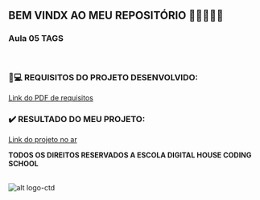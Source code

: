 ## BEM VINDX AO MEU REPOSITÓRIO 👩‍💻👩‍💻✨

### __Aula 05 TAGS__

<br>


### 📃💻 REQUISITOS DO PROJETO DESENVOLVIDO: 
[Link do PDF de requisitos](https://github.com/soareslil/ctd-1bi-frontend1-a5-tags/blob/gh-pages/%5BMesa%20de%20Trabalho%5D%20Aula%2005.pdf)

### ✔️ RESULTADO DO MEU PROJETO:  
[Link do projeto no ar](https://soareslil.github.io/ctd-1bi-frontend1-a5-tags/) 


__TODOS OS DIREITOS RESERVADOS A ESCOLA DIGITAL HOUSE CODING SCHOOL__
<br> <br>

![alt logo-ctd](https://vidadeempresa.com.br/wp-content/uploads/2021/02/curso.png)
